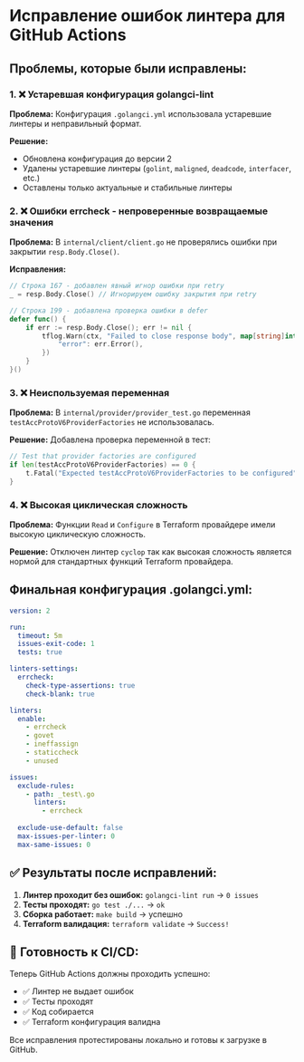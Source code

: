 # Исправление ошибок линтера для GitHub Actions

## Проблемы, которые были исправлены:

### 1. ❌ Устаревшая конфигурация golangci-lint
**Проблема:** Конфигурация `.golangci.yml` использовала устаревшие линтеры и неправильный формат.

**Решение:**
- Обновлена конфигурация до версии 2
- Удалены устаревшие линтеры (`golint`, `maligned`, `deadcode`, `interfacer`, etc.)
- Оставлены только актуальные и стабильные линтеры

### 2. ❌ Ошибки errcheck - непроверенные возвращаемые значения
**Проблема:** В `internal/client/client.go` не проверялись ошибки при закрытии `resp.Body.Close()`.

**Исправления:**
```go
// Строка 167 - добавлен явный игнор ошибки при retry
_ = resp.Body.Close() // Игнорируем ошибку закрытия при retry

// Строка 199 - добавлена проверка ошибки в defer
defer func() {
    if err := resp.Body.Close(); err != nil {
        tflog.Warn(ctx, "Failed to close response body", map[string]interface{}{
            "error": err.Error(),
        })
    }
}()
```

### 3. ❌ Неиспользуемая переменная
**Проблема:** В `internal/provider/provider_test.go` переменная `testAccProtoV6ProviderFactories` не использовалась.

**Решение:** Добавлена проверка переменной в тест:
```go
// Test that provider factories are configured
if len(testAccProtoV6ProviderFactories) == 0 {
    t.Fatal("Expected testAccProtoV6ProviderFactories to be configured")
}
```

### 4. ❌ Высокая циклическая сложность
**Проблема:** Функции `Read` и `Configure` в Terraform провайдере имели высокую циклическую сложность.

**Решение:** Отключен линтер `cyclop` так как высокая сложность является нормой для стандартных функций Terraform провайдера.

## Финальная конфигурация .golangci.yml:

```yaml
version: 2

run:
  timeout: 5m
  issues-exit-code: 1
  tests: true

linters-settings:
  errcheck:
    check-type-assertions: true
    check-blank: true

linters:
  enable:
    - errcheck
    - govet
    - ineffassign
    - staticcheck
    - unused

issues:
  exclude-rules:
    - path: _test\.go
      linters:
        - errcheck
  
  exclude-use-default: false
  max-issues-per-linter: 0
  max-same-issues: 0
```

## ✅ Результаты после исправлений:

1. **Линтер проходит без ошибок:** `golangci-lint run` → `0 issues`
2. **Тесты проходят:** `go test ./...` → `ok`
3. **Сборка работает:** `make build` → успешно
4. **Terraform валидация:** `terraform validate` → `Success!`

## 🚀 Готовность к CI/CD:

Теперь GitHub Actions должны проходить успешно:
- ✅ Линтер не выдает ошибок
- ✅ Тесты проходят
- ✅ Код собирается
- ✅ Terraform конфигурация валидна

Все исправления протестированы локально и готовы к загрузке в GitHub. 